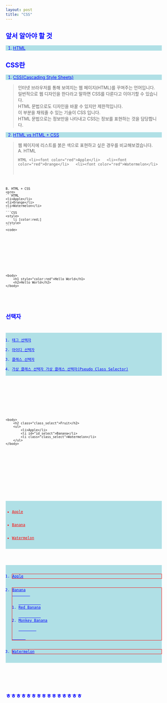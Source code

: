```yaml
---
layout: post
title: "CSS"
---
```


## 앞서 알아야 할 것
1. HTML

## CSS란
1. CSS(Cascading Style Sheets)
> 인터넷 브라우저를 통해 보여지는 웹 페이지(HTML)를 꾸며주는 언어입니다.  
일번적으로 웹 디자인을 한다라고 말하면 CSS를 다룬다고 이야기할 수 있습니다.  
> HTML 문법으로도 디자인을 바꿀 수 있지만 제한적입니다.  
이 부분을 채워줄 수 있는 기술이 CSS 입니다.  
HTML 문법으로는 정보만을 나타내고 CSS는 정보를 표현하는 것을 담당합니다.  

2. HTML vs HTML + CSS
> 웹 페이지에 리스트를 붉은 색으로 표현하고 싶은 경우를 비교해보겠습니다.  
    A. HTML
    <pre>
    ```HTML
    <li><font color="red">Apple</li>  
    <li><font color="red">Orange</li>  
    <li><font color="red">Watermelon</li>  
    ```
    <code>
    
    B. HTML + CSS
    <pre>
    ```HTML
    <li>Apple</li>
    <li>Orange</li>
    <li>Watermelon</li>
    ```
    ```CSS
    <style>
        li [color:red;]
    </style>
    ```
    <code>



<!DOCTYPE html>

<html>
	<head>
		<style>
			h2{color:blue}
		</style>
	</head>
	
	<body>
		<h1 style="color:red">Hello World</h1>
		<h2>Hello World</h2>
	</body>
</html>



## 선택자
1. 태그 선택자
2. 아이디 선택자
3. 클래스 선택자
4. 가상 클래스 선택자
가상 클래스 선택자(Pseudo Class Selector)

<!DOCTYPE html>

<html>
	<head>
		<style>
			li {
				color: blue;
				text-decoration: underline;
			}
			#id_select {
				font-size: 30px;
			}
			.class_select {
				text-decoration: line-through;
			}
		</style>
	</head>
	
	<body>
		<h2 class="class_select">Fruit</h2>
		<ul>
			<li>Apple</li>
			<li id="id_select">Banana</li>
			<li class="class_select">Watermelon</li>
		</ul>
	</body>
</html>





<!DOCTYPE html>
<html>
  <head>
    <style>
		ul li {
			color:red;
		}
		#lecture>li {
			border: 1px solid red;
		}
		ul, ol {
			background-color: powderblue;
		}
    </style>
  </head>
  <body>
    <ul>
		<li>Apple</li>
		<li>Banana</li>
		<li>Watermelon</li>
    </ul>
    <ol id="lecture">
      <li>Apple</li>
      <li>Banana
        <ol>
          <li>Red Banana</li>
          <li>Monkey Banana</li>
        </ol>
      </li>
      <li>Watermelon</li>
    </ol>
  </body>
</html>

## ㅎㅎㅎㅎㅎㅎㅎㅎㅎㅎㅎㅎㅎㅎㅎ

